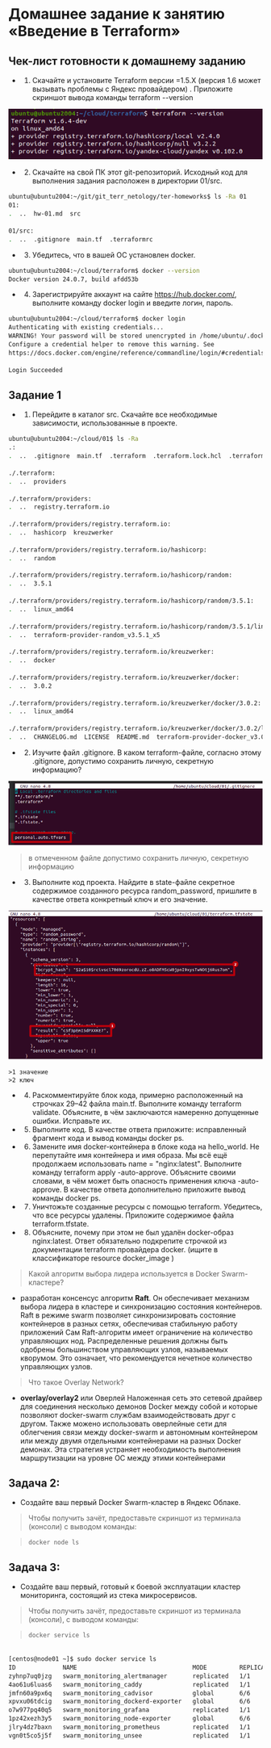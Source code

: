# Домашнее задание к занятию «Введение в Terraform»

## Чек-лист готовности к домашнему заданию
* 1. Скачайте и установите Terraform версии =1.5.Х (версия 1.6 может вызывать проблемы с Яндекс провайдером) . Приложите скриншот вывода команды terraform --version

![img.png](Img/img.png)

* 2. Скачайте на свой ПК этот git-репозиторий. Исходный код для выполнения задания расположен в директории 01/src.

```bash
ubuntu@ubuntu2004:~/git/git_terr_netology/ter-homeworks$ ls -Ra 01
01:
.  ..  hw-01.md  src

01/src:
.  ..  .gitignore  main.tf  .terraformrc
```    

* 3.  Убедитесь, что в вашей ОС установлен docker.

```bash
ubuntu@ubuntu2004:~/cloud/terraform$ docker --version
Docker version 24.0.7, build afdd53b
```    

* 4. Зарегистрируйте аккаунт на сайте https://hub.docker.com/, выполните команду docker login и введите логин, пароль. 

```bash
ubuntu@ubuntu2004:~/cloud/terraform$ docker login
Authenticating with existing credentials...
WARNING! Your password will be stored unencrypted in /home/ubuntu/.docker/config.json.
Configure a credential helper to remove this warning. See
https://docs.docker.com/engine/reference/commandline/login/#credentials-store

Login Succeeded
```    

## Задание 1
* 1. Перейдите в каталог src. Скачайте все необходимые зависимости, использованные в проекте.

```bash
ubuntu@ubuntu2004:~/cloud/01$ ls -Ra
.:
.  ..  .gitignore  main.tf  .terraform  .terraform.lock.hcl  .terraformrc  terraform.tfstate

./.terraform:
.  ..  providers

./.terraform/providers:
.  ..  registry.terraform.io

./.terraform/providers/registry.terraform.io:
.  ..  hashicorp  kreuzwerker

./.terraform/providers/registry.terraform.io/hashicorp:
.  ..  random

./.terraform/providers/registry.terraform.io/hashicorp/random:
.  ..  3.5.1

./.terraform/providers/registry.terraform.io/hashicorp/random/3.5.1:
.  ..  linux_amd64

./.terraform/providers/registry.terraform.io/hashicorp/random/3.5.1/linux_amd64:
.  ..  terraform-provider-random_v3.5.1_x5

./.terraform/providers/registry.terraform.io/kreuzwerker:
.  ..  docker

./.terraform/providers/registry.terraform.io/kreuzwerker/docker:
.  ..  3.0.2

./.terraform/providers/registry.terraform.io/kreuzwerker/docker/3.0.2:
.  ..  linux_amd64

./.terraform/providers/registry.terraform.io/kreuzwerker/docker/3.0.2/linux_amd64:
.  ..  CHANGELOG.md  LICENSE  README.md  terraform-provider-docker_v3.0.2
```    

* 2. Изучите файл .gitignore. В каком terraform-файле, согласно этому .gitignore, допустимо сохранить личную, секретную информацию?

![img_3.png](Img/img_3.png)

> в отмеченном файле допустимо сохранить личную, секретную информацию

* 3. Выполните код проекта. Найдите в state-файле секретное содержимое созданного ресурса random_password, пришлите в качестве ответа конкретный ключ и его значение.

![img_2.png](Img/img_2.png)

    >1 значение
    >2 ключ

* 4. Раскомментируйте блок кода, примерно расположенный на строчках 29–42 файла main.tf. Выполните команду terraform validate. Объясните, в чём заключаются намеренно допущенные ошибки. Исправьте их.

* 5. Выполните код. В качестве ответа приложите: исправленный фрагмент кода и вывод команды docker ps.

* 6. Замените имя docker-контейнера в блоке кода на hello_world. Не перепутайте имя контейнера и имя образа. Мы всё ещё продолжаем использовать name = "nginx:latest". Выполните команду terraform apply -auto-approve. Объясните своими словами, в чём может быть опасность применения ключа -auto-approve. В качестве ответа дополнительно приложите вывод команды docker ps.

* 7. Уничтожьте созданные ресурсы с помощью terraform. Убедитесь, что все ресурсы удалены. Приложите содержимое файла terraform.tfstate.

* 8. Объясните, почему при этом не был удалён docker-образ nginx:latest. Ответ обязательно подкрепите строчкой из документации terraform провайдера docker. (ищите в классификаторе resource docker_image )


>  Какой алгоритм выбора лидера используется в Docker Swarm-кластере?

 - разработан консенсус алгоритм **Raft**. Он обеспечивает механизм выбора лидера в кластере и синхронизацию состояния контейнеров. 
Raft в режиме swarm позволяет синхронизировать состояние контейнеров в разных сетях, обеспечивая стабильную работу приложений
Сам Raft-алгоритм имеет ограничение на количество управляющих нод. Распределенные решения
должны быть одобрены большинством управляющих узлов, называемых кворумом. Это означает, что рекомендуется нечетное количество управляющих узлов.

>  Что такое Overlay Network?

  - **overlay/overlay2** или Оверлей Наложенная сеть это сетевой драйвер для соединения несколько демонов Docker между собой 
и которые позволяют docker-swarm службам взаимодействовать друг с другом. 
Также можено использовать оверлейные сети для облегчения связи между docker-swarm и автономным контейнером 
или между двумя отдельными контейнерами на разных Docker демонах. 
Эта стратегия устраняет необходимость выполнения маршрутизации на уровне ОС между этими контейнерами

## Задача 2:
* Создайте ваш первый Docker Swarm-кластер в Яндекс Облаке.
>Чтобы получить зачёт, предоставьте скриншот из терминала (консоли) с выводом команды:
 
> ```
> docker node ls
> ```

</details>

      
 
## Задача 3:
* Создайте ваш первый, готовый к боевой эксплуатации кластер мониторинга, состоящий из стека микросервисов.
> Чтобы получить зачёт, предоставьте скриншот из терминала (консоли), с выводом команды:

  > ```
> docker service ls
> ```

</details>

```bash

[centos@node01 ~]$ sudo docker service ls
ID             NAME                                MODE         REPLICAS   IMAGE                                          PORTS
zyhnp7uq0jzg   swarm_monitoring_alertmanager       replicated   1/1        stefanprodan/swarmprom-alertmanager:v0.14.0    
4ao61u6luas6   swarm_monitoring_caddy              replicated   1/1        stefanprodan/caddy:latest                      *:3000->3000/tcp, *:9090->9090/tcp, *:9093-9094->9093-9094/tcp
jmfn60a9px6q   swarm_monitoring_cadvisor           global       6/6        google/cadvisor:latest                         
xpvxu06tdcig   swarm_monitoring_dockerd-exporter   global       6/6        stefanprodan/caddy:latest                      
o7w977pq40q5   swarm_monitoring_grafana            replicated   1/1        stefanprodan/swarmprom-grafana:5.3.4           
1pz42xezh3y5   swarm_monitoring_node-exporter      global       6/6        stefanprodan/swarmprom-node-exporter:v0.16.0   
jlry4dz7baxn   swarm_monitoring_prometheus         replicated   1/1        stefanprodan/swarmprom-prometheus:v2.5.0       
vgn0t5co5j5f   swarm_monitoring_unsee              replicated   1/1        cloudflare/unsee:v0.8.0        
 
```




